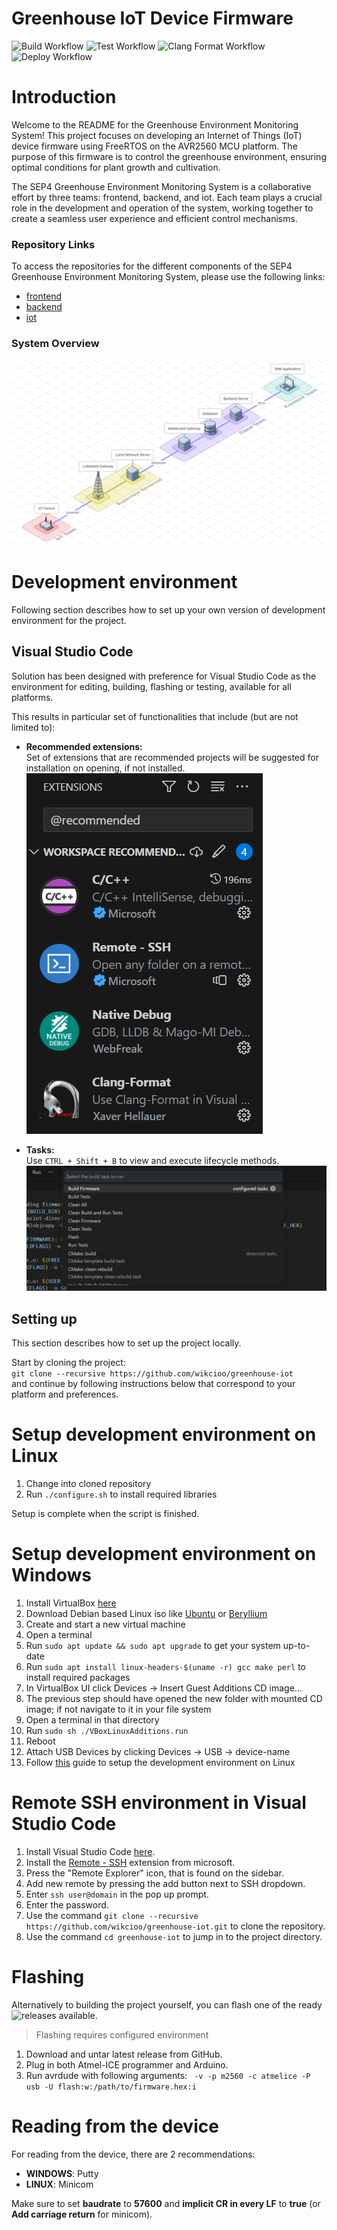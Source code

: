 # Greenhouse IoT Device Firmware

![Build Workflow](https://github.com/wikcioo/greenhouse-iot/actions/workflows/build.yml/badge.svg)
![Test Workflow](https://github.com/wikcioo/greenhouse-iot/actions/workflows/test.yml/badge.svg) 
![Clang Format Workflow](https://github.com/wikcioo/greenhouse-iot/actions/workflows/clang-format-check.yml/badge.svg)
![Deploy Workflow](https://github.com/wikcioo/greenhouse-iot/actions/workflows/deploy.yml/badge.svg)

# Introduction

Welcome to the README for the Greenhouse Environment Monitoring System! This project focuses on developing an Internet of Things (IoT) device firmware using FreeRTOS on the AVR2560 MCU platform. The purpose of this firmware is to control the greenhouse environment, ensuring optimal conditions for plant growth and cultivation.

The SEP4 Greenhouse Environment Monitoring System is a collaborative effort by three teams: frontend, backend, and iot. Each team plays a crucial role in the development and operation of the system, working together to create a seamless user experience and efficient control mechanisms.

### Repository Links

To access the repositories for the different components of the SEP4 Greenhouse Environment Monitoring System, please use the following links:

- [frontend](https://github.com/ham222/greenhouse-frontend)<br/>
- [backend](https://github.com/xoxkoo/greenhouse-backend)
- [iot](https://github.com/wikcioo/greenhouse-iot)

### System Overview

![System Overview](docs/images/sep4-system-overview.png)

# Development environment

Following section describes how to set up your own version of development environment for the project.

## Visual Studio Code

Solution has been designed with preference for Visual Studio Code as the environment for editing, building, flashing or testing, available for all platforms.

This results in particular set of functionalities that include (but are not limited to):

- **Recommended extensions:**\
  Set of extensions that are recommended projects will be suggested for installation on opening, if not installed.\
  ![Extensions](docs/images/sep4-vs-extensions.png)

- **Tasks:**\
  Use `CTRL + Shift + B` to view and execute lifecycle methods.\
  ![Tasks](docs/images/sep4-vs-tasks.png)

## Setting up

This section describes how to set up the project locally.

Start by cloning the project:\
```git clone --recursive https://github.com/wikcioo/greenhouse-iot```\
and continue by following instructions below that correspond to your platform and preferences.

# Setup development environment on Linux

1. Change into cloned repository
2. Run `./configure.sh` to install required libraries

Setup is complete when the script is finished.

# Setup development environment on Windows
1. Install VirtualBox [here](https://www.virtualbox.org/wiki/Downloads)
2. Download Debian based Linux iso like [Ubuntu](https://ubuntu.com/download) or [Beryllium](https://www.bunsenlabs.org/installation.html)
3. Create and start a new virtual machine
4. Open a terminal
5. Run `sudo apt update && sudo apt upgrade` to get your system up-to-date
6. Run `sudo apt install linux-headers-$(uname -r) gcc make perl` to install required packages
7. In VirtualBox UI click Devices -> Insert Guest Additions CD image...
8. The previous step should have opened the new folder with mounted CD image; if not navigate to it in your file system
9. Open a terminal in that directory
10. Run `sudo sh ./VBoxLinuxAdditions.run`
11. Reboot
12. Attach USB Devices by clicking Devices -> USB -> device-name
13. Follow [this](#setup-development-environment-on-linux) guide to setup the development environment on Linux

# Remote SSH environment in Visual Studio Code

1. Install Visual Studio Code [here](https://code.visualstudio.com/download).
2. Install the [Remote - SSH](https://marketplace.visualstudio.com/items?itemName=ms-vscode-remote.remote-ssh) extension from microsoft.
3. Press the "Remote Explorer" icon, that is found on the sidebar.
4. Add new remote by pressing the add button next to SSH dropdown.
5. Enter `ssh user@domain` in the pop up prompt.
6. Enter the password.
7. Use the command `git clone --recursive https://github.com/wikcioo/greenhouse-iot.git` to clone the repository.
8. Use the command `cd greenhouse-iot` to jump in to the project directory.

# Flashing

Alternatively to building the project yourself, you can flash one of the ready ![releases](https://github.com/wikcioo/greenhouse-iot/releases) available.

> Flashing requires configured environment

1. Download and untar latest release from GitHub.
2. Plug in both Atmel-ICE programmer and Arduino.
3. Run avrdude with following arguments:
   ` -v -p m2560 -c atmelice -P usb -U flash:w:/path/to/firmware.hex:i`

# Reading from the device

For reading from the device, there are 2 recommendations:

- **WINDOWS**: Putty
- **LINUX**: Minicom

Make sure to set **baudrate** to **57600** and **implicit CR in every LF** to **true** (or **Add carriage return** for minicom).
